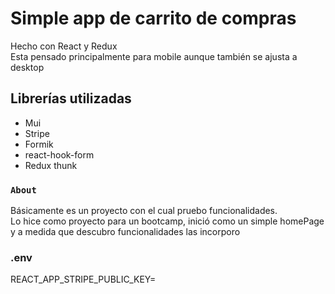 # Simple app de carrito de compras

Hecho con React y Redux <br />
Esta pensado principalmente para mobile aunque también se ajusta a desktop 

## Librerías utilizadas

- Mui
- Stripe
- Formik
- react-hook-form
- Redux thunk

### `About`

Básicamente es un proyecto con el cual pruebo funcionalidades. <br/>
Lo hice como proyecto para un bootcamp, inició como un simple homePage y a medida que descubro funcionalidades las incorporo

### .env

REACT_APP_STRIPE_PUBLIC_KEY=